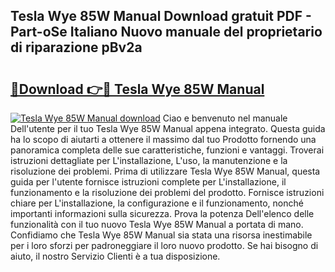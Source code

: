 ## Tesla Wye 85W Manual Download gratuit PDF - Part-oSe Italiano Nuovo manuale del proprietario di riparazione pBv2a

# <h2><a href="http://dfe2ajj.blite.top/?on=Tesla+Wye+85W+Manual">🔗Download 👉🔴 Tesla Wye 85W Manual</a></h2>

[![Tesla Wye 85W Manual download](https://i.imgur.com/lujVjoI.png)](http://dfe2ajj.blite.top/?on=Tesla+Wye+85W+Manual)
Ciao e benvenuto nel manuale Dell'utente per il tuo Tesla Wye 85W Manual appena integrato. Questa guida ha lo scopo di aiutarti a ottenere il massimo dal tuo Prodotto fornendo una panoramica completa delle sue caratteristiche, funzioni e vantaggi. Troverai istruzioni dettagliate per L'installazione, L'uso, la manutenzione e la risoluzione dei problemi. Prima di utilizzare Tesla Wye 85W Manual, questa guida per l'utente fornisce istruzioni complete per L'installazione, il funzionamento e la risoluzione dei problemi del prodotto. Fornisce istruzioni chiare per L'installazione, la configurazione e il funzionamento, nonché importanti informazioni sulla sicurezza. Prova la potenza Dell'elenco delle funzionalità con il tuo nuovo Tesla Wye 85W Manual a portata di mano. Confidiamo che Tesla Wye 85W Manual sia stata una risorsa inestimabile per i loro sforzi per padroneggiare il loro nuovo prodotto. Se hai bisogno di aiuto, il nostro Servizio Clienti è a tua disposizione.
